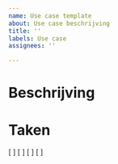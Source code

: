 ```yaml
---
name: Use case template
about: Use case beschrijving
title: ''
labels: Use case
assignees: ''

---
```


# Beschrijving

# Taken
[ ]
[ ]
[ ]
[ ]
